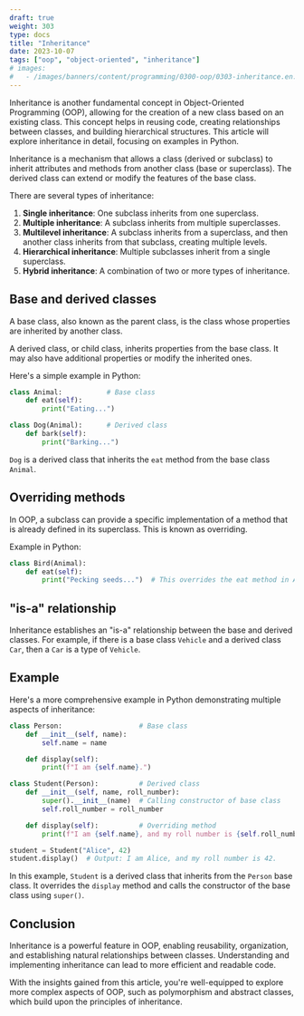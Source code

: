 ```yaml
---
draft: true
weight: 303
type: docs
title: "Inheritance"
date: 2023-10-07
tags: ["oop", "object-oriented", "inheritance"]
# images:
#   - /images/banners/content/programming/0300-oop/0303-inheritance.en.png
---
```


Inheritance is another fundamental concept in Object-Oriented Programming (OOP), allowing for the creation of a new class based on an existing class. This concept helps in reusing code, creating relationships between classes, and building hierarchical structures. This article will explore inheritance in detail, focusing on examples in Python.

Inheritance is a mechanism that allows a class (derived or subclass) to inherit attributes and methods from another class (base or superclass). The derived class can extend or modify the features of the base class.

There are several types of inheritance:

1. **Single inheritance**: One subclass inherits from one superclass.
2. **Multiple inheritance**: A subclass inherits from multiple superclasses.
3. **Multilevel inheritance**: A subclass inherits from a superclass, and then another class inherits from that subclass, creating multiple levels.
4. **Hierarchical inheritance**: Multiple subclasses inherit from a single superclass.
5. **Hybrid inheritance**: A combination of two or more types of inheritance.

## Base and derived classes

A base class, also known as the parent class, is the class whose properties are inherited by another class.

A derived class, or child class, inherits properties from the base class. It may also have additional properties or modify the inherited ones.

Here's a simple example in Python:

```python
class Animal:           # Base class
    def eat(self):
        print("Eating...")

class Dog(Animal):      # Derived class
    def bark(self):
        print("Barking...")
```

`Dog` is a derived class that inherits the `eat` method from the base class `Animal`.

## Overriding methods

In OOP, a subclass can provide a specific implementation of a method that is already defined in its superclass. This is known as overriding.

Example in Python:

```python
class Bird(Animal):
    def eat(self):
        print("Pecking seeds...")  # This overrides the eat method in Animal
```

## "is-a" relationship

Inheritance establishes an "is-a" relationship between the base and derived classes. For example, if there is a base class `Vehicle` and a derived class `Car`, then a `Car` is a type of `Vehicle`.

## Example

Here's a more comprehensive example in Python demonstrating multiple aspects of inheritance:

```python
class Person:                   # Base class
    def __init__(self, name):
        self.name = name

    def display(self):
        print(f"I am {self.name}.")

class Student(Person):          # Derived class
    def __init__(self, name, roll_number):
        super().__init__(name)  # Calling constructor of base class
        self.roll_number = roll_number

    def display(self):          # Overriding method
        print(f"I am {self.name}, and my roll number is {self.roll_number}.")

student = Student("Alice", 42)
student.display()  # Output: I am Alice, and my roll number is 42.
```

In this example, `Student` is a derived class that inherits from the `Person` base class. It overrides the `display` method and calls the constructor of the base class using `super()`.

## Conclusion

Inheritance is a powerful feature in OOP, enabling reusability, organization, and establishing natural relationships between classes. Understanding and implementing inheritance can lead to more efficient and readable code.

With the insights gained from this article, you're well-equipped to explore more complex aspects of OOP, such as polymorphism and abstract classes, which build upon the principles of inheritance.
